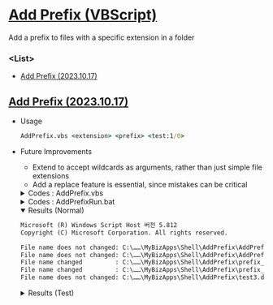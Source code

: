 # [Add Prefix (VBScript)](../../README.md#shell)

Add a prefix to files with a specific extension in a folder


### \<List>

- [Add Prefix (2023.10.17)](#add-prefix-20231017)


## [Add Prefix (2023.10.17)](#list)

- Usage
  ```bat
  AddPrefix.vbs <extension> <prefix> <test:1/0>
  ```
- Future Improvements
  - Extend to accept wildcards as arguments, rather than just simple file extensions
  - Add a replace feature is essential, since mistakes can be critical

  <details>
    <summary>Codes : AddPrefix.vbs</summary>

  ```vbs
  ' Command-line argument check
  If WScript.Arguments.Count < 2 Then
      WScript.Echo "Usage: AddPrefix.vbs <extension> <prefix> <test:1/0>"
      WScript.Quit
  End If
  ```
  ```vbs
  ' Decalre variables
  Dim folderPath, extension, prefix, test
  ' Default folder path is the current folder (modifiable)
  folderPath = "./"
  extension = WScript.Arguments(0)
  prefix = WScript.Arguments(1)
  ' Check if the test mode is enabled (1) or disabled (0)
  If WScript.Arguments.Count >= 3 Then
      test = WScript.Arguments(2)
  Else
      test = 0
  End If

  ' Test mode
  If test = 1 Then
      WScript.Echo "extension: " & extension & vbCrLf & _
                  "prefix   : " & prefix & vbCrLf & _
                  "test     : " & test & vbCrLf
  End If
  ```
  ```vbs
  ' Function to check if a file path matches the specified extension
  Function MatchesExtension(input, extension)
      Dim fileExtension
      fileExtension = LCase(Right(input, Len(extension)))
      If fileExtension = extension Then
          MatchesExtension = True
      Else
          MatchesExtension = False
      End If
  End Function
  ```
  ```vbs
  ' Subroutine to add a prefix to file names with the specified extension
  Sub AddPrefixToFiles(folderPath, extension, prefix)
      Dim objFSO, objFolder, objFile
      Set objFSO = CreateObject("Scripting.FileSystemObject")
      Set objFolder = objFSO.GetFolder(folderPath)

      For Each objFile In objFolder.Files
          Dim fileName, fileExtension, newFileName
          fileName = objFSO.GetBaseName(objFile)
          fileExtension = LCase(objFSO.GetExtensionName(objFile.Path))

          If MatchesExtension(objFile.Path, extension) Then
              newFileName = prefix & fileName & "." & fileExtension
              objFile.Name = newFileName
              WScript.Echo "File name changed         : " & objFile.Path & " -> " & newFileName
          Else
              WScript.Echo "File name does not changed: " & objFile.Path
          End If

          ' Test mode output
          If test = 1 Then
              WScript.Echo "<Test>" & vbCrLf & _
                          "fileName        : " & fileName & vbCrLf & _
                          "fileExtension   : " & fileExtension & vbCrLf & _
                          "MatchesExtension: " & MatchesExtension(objFile.Path, extension) & vbCrLf & _
                          "newFileName     : " & newFileName & vbCrLf
          End If
      Next
  End Sub
  ```
  ```vbs
  ' Add a prefix to file names with the specified extension
  AddPrefixToFiles folderPath, extension, prefix
  ```
  </details>
  <details>
    <summary>Codes : AddPrefixRun.bat</summary>

  ```bat
  cscript AddPrefix.vbs txt prefix_
  ```
  </details>
  <details open="">
    <summary>Results (Normal)</summary>

  ```txt
  Microsoft (R) Windows Script Host 버전 5.812
  Copyright (C) Microsoft Corporation. All rights reserved.

  File name does not changed: C:\……\MyBizApps\Shell\AddPrefix\AddPrefix.vbs
  File name does not changed: C:\……\MyBizApps\Shell\AddPrefix\AddPrefixRun.bat
  File name changed         : C:\……\MyBizApps\Shell\AddPrefix\prefix_test1.txt -> prefix_test1.txt
  File name changed         : C:\……\MyBizApps\Shell\AddPrefix\prefix_test2.txt -> prefix_test2.txt
  File name does not changed: C:\……\MyBizApps\Shell\AddPrefix\test3.dat
  ```
  </details>

  <details>
    <summary>Results (Test)</summary>

  ```txt
  Microsoft (R) Windows Script Host 버전 5.812
  Copyright (C) Microsoft Corporation. All rights reserved.

  extension: txt
  prefix   : prefix_
  test     : 1

  File name does not changed: C:\……\MyBizApps\Shell\AddPrefix\AddPrefix.vbs
  <Test>
  fileName        : AddPrefix
  fileExtension   : vbs
  MatchesExtension: False
  newFileName     :

  ……

  File name changed         : C:\……\MyBizApps\Shell\AddPrefix\prefix_test1.txt -> prefix_test1.txt
  <Test>
  fileName        : test1
  fileExtension   : txt
  MatchesExtension: True
  newFileName     : prefix_test1.txt

  ……
  ```
  </details>
